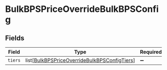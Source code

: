 # BulkBPSPriceOverrideBulkBPSConfig


## Fields

| Field                                                                                                         | Type                                                                                                          | Required                                                                                                      | Description                                                                                                   |
| ------------------------------------------------------------------------------------------------------------- | ------------------------------------------------------------------------------------------------------------- | ------------------------------------------------------------------------------------------------------------- | ------------------------------------------------------------------------------------------------------------- |
| `tiers`                                                                                                       | list[[BulkBPSPriceOverrideBulkBPSConfigTiers](../../models/shared/bulkbpspriceoverridebulkbpsconfigtiers.md)] | :heavy_minus_sign:                                                                                            | N/A                                                                                                           |
